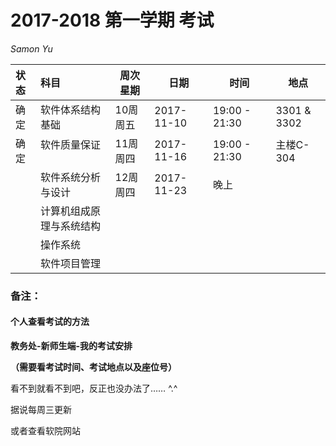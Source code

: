 # 2017-2018 第一学期 考试

*Samon Yu*

| 状态   | 科目           | 周次星期   | 日期         | 时间   | 地点   |
| :--- | :----------- | ------ | ---------- | ---- | ---- |
| 确定 | 软件体系结构基础     | 10周 周五 | 2017-11-10 | 19:00 - 21:30   |3301 & 3302|
| 确定 | 软件质量保证       | 11周 周四 | 2017-11-16 | 19:00 - 21:30   |主楼C-304   |
|      | 软件系统分析与设计    | 12周 周四 | 2017-11-23 | 晚上 |      |
|      | 计算机组成原理与系统结构 |        |            |      |      |
|      | 操作系统         |        |            |      |      |
|      | 软件项目管理       |        |            |      |      |



### 备注：

#### 个人查看考试的方法

**教务处-新师生端-我的考试安排**

**（需要看考试时间、考试地点以及座位号）**

看不到就看不到吧，反正也没办法了…… ^.^

据说每周三更新

或者查看软院网站
